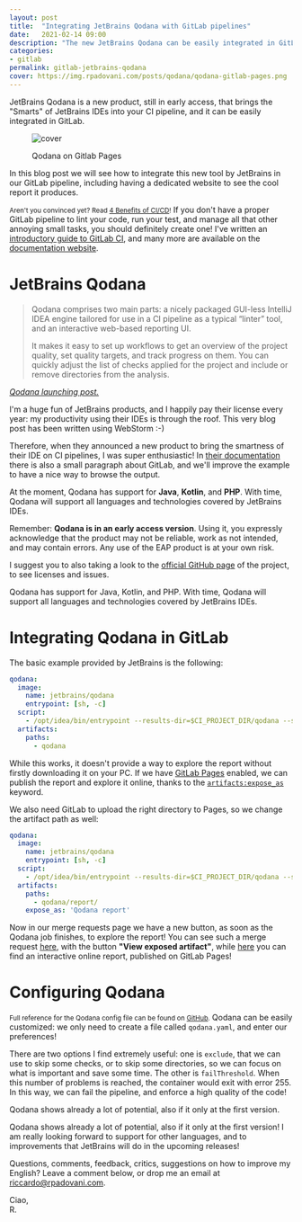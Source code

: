 ```yaml
---
layout: post
title:  "Integrating JetBrains Qodana with GitLab pipelines"
date:   2021-02-14 09:00
description: "The new JetBrains Qodana can be easily integrated in GitLab pipelines, let's see how!"
categories:
- gitlab
permalink: gitlab-jetbrains-qodana
cover: https://img.rpadovani.com/posts/qodana/qodana-gitlab-pages.png
---
```

 
JetBrains Qodana is a new product, still in early access, that brings the "Smarts" of JetBrains IDEs into your CI pipeline, and it can be easily integrated in GitLab.

<figure>
    <img src="https://img.rpadovani.com/posts/qodana/qodana-gitlab-pages.png" alt="cover" />
    <figcaption>
      <p><span>Qodana on Gitlab Pages</span></p>
    </figcaption>
  </figure>
  
In this blog post we will see how to integrate this new tool by JetBrains in our GitLab pipeline, including having a dedicated website to see the cool report it produces.

<small>Aren't you convinced yet? Read [4 Benefits of CI/CD][benefits-ci-cd]!</small>
If you don't have a proper GitLab pipeline to lint your code, run your test, and manage all that other annoying small tasks, you should definitely create one! I've written an [introductory guide to GitLab CI][introduction-gitlab-ci], and many more are available on the [documentation website][gitlab-ci-documentation].

# JetBrains Qodana

<section>
<blockquote cite="https://blog.jetbrains.com/idea/2021/02/early-access-program-for-qodana-a-new-product-that-brings-the-smarts-of-jetbrains-ides-into-your-ci-pipeline/"><p>Qodana comprises two main parts: a nicely packaged GUI-less IntelliJ IDEA engine tailored for use in a CI pipeline as a typical “linter” tool, and an interactive web-based reporting UI.

It makes it easy to set up workflows to get an overview of the project quality, set quality targets, and track progress on them. You can quickly adjust the list of checks applied for the project and include or remove directories from the analysis.
</p></blockquote>
<cite><a href="https://blog.jetbrains.com/idea/2021/02/early-access-program-for-qodana-a-new-product-that-brings-the-smarts-of-jetbrains-ides-into-your-ci-pipeline/">Qodana launching post.</a></cite>
</section>

I'm a huge fun of JetBrains products, and I happily pay their license every year: my productivity using their IDEs is through the roof. This very blog post has been written using WebStorm :-)

Therefore, when they announced a new product to bring the smartness of their IDE on CI pipelines, I was super enthusiastic! In [their documentation][qodana-doc] there is also a small paragraph about GitLab, and we'll improve the example to have a nice way to browse the output.

At the moment, Qodana has support for **Java**, **Kotlin**, and **PHP**. With time, Qodana will support all languages and technologies covered by JetBrains IDEs.

Remember: **Qodana is in an early access version**. Using it, you expressly acknowledge that the product may not be reliable, work as not intended, and may contain errors. Any use of the EAP product is at your own risk.

I suggest you to also taking a look to the [official GitHub page][qodana-github] of the project, to see licenses and issues.

<aside><p>Qodana has support for Java, Kotlin, and PHP. With time, Qodana will support all languages and technologies covered by JetBrains IDEs.</p></aside>

# Integrating Qodana in GitLab

The basic example provided by JetBrains is the following:

```yaml
qodana:
  image: 
    name: jetbrains/qodana
    entrypoint: [sh, -c]
  script:
    - /opt/idea/bin/entrypoint --results-dir=$CI_PROJECT_DIR/qodana --save-report --report-dir=$CI_PROJECT_DIR/qodana/report
  artifacts:
    paths:
      - qodana
```

While this works, it doesn't provide a way to explore the report without firstly downloading it on your PC. If we have [GitLab Pages][gitlab-pages] enabled, we can publish the report and explore it online, thanks to the [`artifacts:expose_as`][expose-as] keyword.

We also need GitLab to upload the right directory to Pages, so we change the artifact path as well:

```yaml
qodana:
  image: 
    name: jetbrains/qodana
    entrypoint: [sh, -c]
  script:
    - /opt/idea/bin/entrypoint --results-dir=$CI_PROJECT_DIR/qodana --save-report --report-dir=$CI_PROJECT_DIR/qodana/report
  artifacts:
    paths:
      - qodana/report/
    expose_as: 'Qodana report'
```

Now in our merge requests page we have a new button, as soon as the Qodana job finishes, to explore the report! You can see such a merge request [here][merge-request], with the button **"View exposed artifact"**, while [here][pages-report] you can find an interactive online report, published on GitLab Pages!

# Configuring Qodana

<small>Full reference for the Qodana config file can be found on [GitHub][qodana-conf].</small>
Qodana can be easily customized: we only need to create a file called `qodana.yaml`, and enter our preferences! 

There are two options I find extremely useful: one is `exclude`, that we can use to skip some checks, or to skip some directories, so we can focus on what is important and save some time. The other is `failThreshold`. When this number of problems is reached, the container would exit with error 255. In this way, we can fail the pipeline, and enforce a high quality of the code!

<aside><p>Qodana shows already a lot of potential, also if it only at the first version.</p></aside>

Qodana shows already a lot of potential, also if it only at the first version! I am really looking forward to support for other languages, and to improvements that JetBrains will do in the upcoming releases!


Questions, comments, feedback, critics, suggestions on how to improve my English? Leave a comment below, or drop me an email at [riccardo@rpadovani.com][email].
  
Ciao,  
R.

[email]: mailto:riccardo@rpadovani.com
[introduction-gitlab-ci]: https://rpadovani.com/introduction-gitlab-ci
[benefits-ci-cd]: https://about.gitlab.com/blog/2019/06/27/positive-outcomes-ci-cd/
[gitlab-ci-documentation]: https://docs.gitlab.com/ee/ci/README.html
[qodana-github]: https://github.com/JetBrains/Qodana
[qodana-doc]: https://github.com/JetBrains/Qodana/blob/main/Docker/README.md
[expose-as]: https://docs.gitlab.com/ee/ci/yaml/#artifactsexpose_as
[merge-request]: https://gitlab.com/rpadovani/qodana-test/-/merge_requests/1
[pages-report]: https://gitlab.com/rpadovani/qodana-test/-/jobs/1028883758/artifacts/file/qodana/report/index.html
[gitlab-pages]: https://docs.gitlab.com/ee/user/project/pages/
[qodana-conf]: https://github.com/JetBrains/Qodana/blob/main/General/qodana-yaml.md

